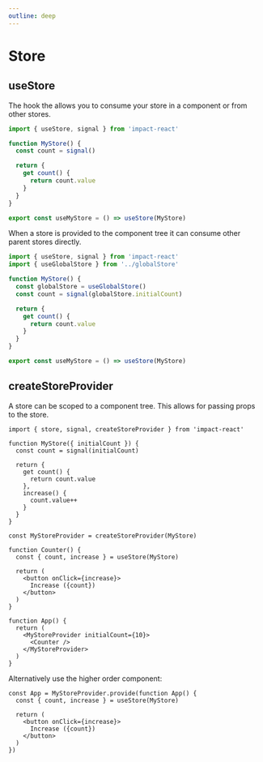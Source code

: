 ```yaml
---
outline: deep
---
```


# Store

## useStore

The hook the allows you to consume your store in a component or from other stores.

```ts
import { useStore, signal } from 'impact-react'

function MyStore() {
  const count = signal()

  return {
    get count() {
      return count.value
    }
  }
}

export const useMyStore = () => useStore(MyStore)
```

When a store is provided to the component tree it can consume other parent stores directly.

```ts
import { useStore, signal } from 'impact-react'
import { useGlobalStore } from '../globalStore'

function MyStore() {
  const globalStore = useGlobalStore()
  const count = signal(globalStore.initialCount)

  return {
    get count() {
      return count.value
    }
  }
}

export const useMyStore = () => useStore(MyStore)
```

## createStoreProvider

A store can be scoped to a component tree. This allows for passing props to the store.

```tsx
import { store, signal, createStoreProvider } from 'impact-react'

function MyStore({ initialCount }) {
  const count = signal(initialCount)

  return {
    get count() {
      return count.value
    },
    increase() {
      count.value++
    }
  }
}

const MyStoreProvider = createStoreProvider(MyStore)

function Counter() {
  const { count, increase } = useStore(MyStore)

  return (
    <button onClick={increase}>
      Increase ({count})
    </button>
  )
}

function App() {
  return (
    <MyStoreProvider initialCount={10}>
      <Counter />
    </MyStoreProvider>
  )
}
```

Alternatively use the higher order component:

```tsx
const App = MyStoreProvider.provide(function App() {
  const { count, increase } = useStore(MyStore)

  return (
    <button onClick={increase}>
      Increase ({count})
    </button>
  )
})
```

